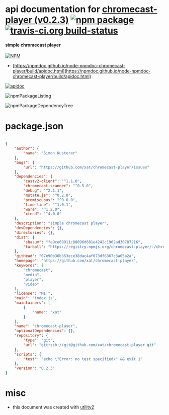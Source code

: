 # api documentation for  [chromecast-player (v0.2.3)](https://github.com/xat/chromecast-player)  [![npm package](https://img.shields.io/npm/v/npmdoc-chromecast-player.svg?style=flat-square)](https://www.npmjs.org/package/npmdoc-chromecast-player) [![travis-ci.org build-status](https://api.travis-ci.org/npmdoc/node-npmdoc-chromecast-player.svg)](https://travis-ci.org/npmdoc/node-npmdoc-chromecast-player)
#### simple chromecast player

[![NPM](https://nodei.co/npm/chromecast-player.png?downloads=true&downloadRank=true&stars=true)](https://www.npmjs.com/package/chromecast-player)

- [https://npmdoc.github.io/node-npmdoc-chromecast-player/build/apidoc.html](https://npmdoc.github.io/node-npmdoc-chromecast-player/build/apidoc.html)

[![apidoc](https://npmdoc.github.io/node-npmdoc-chromecast-player/build/screenCapture.buildCi.browser.%252Ftmp%252Fbuild%252Fapidoc.html.png)](https://npmdoc.github.io/node-npmdoc-chromecast-player/build/apidoc.html)

![npmPackageListing](https://npmdoc.github.io/node-npmdoc-chromecast-player/build/screenCapture.npmPackageListing.svg)

![npmPackageDependencyTree](https://npmdoc.github.io/node-npmdoc-chromecast-player/build/screenCapture.npmPackageDependencyTree.svg)



# package.json

```json

{
    "author": {
        "name": "Simon Kusterer"
    },
    "bugs": {
        "url": "https://github.com/xat/chromecast-player/issues"
    },
    "dependencies": {
        "castv2-client": "^1.1.0",
        "chromecast-scanner": "^0.5.0",
        "debug": "^2.1.1",
        "mutate.js": "^0.2.0",
        "promiscuous": "^0.6.0",
        "time-line": "^1.0.1",
        "ware": "^1.2.0",
        "xtend": "^4.0.0"
    },
    "description": "simple chromecast player",
    "devDependencies": {},
    "directories": {},
    "dist": {
        "shasum": "fe9ce69911c88096d681e4242c1902ad30787216",
        "tarball": "https://registry.npmjs.org/chromecast-player/-/chromecast-player-0.2.3.tgz"
    },
    "gitHead": "07e90b30b353ece38dac4af673df6367c3a05a2a",
    "homepage": "https://github.com/xat/chromecast-player",
    "keywords": [
        "chromecast",
        "media",
        "player",
        "video"
    ],
    "license": "MIT",
    "main": "index.js",
    "maintainers": [
        {
            "name": "xat"
        }
    ],
    "name": "chromecast-player",
    "optionalDependencies": {},
    "repository": {
        "type": "git",
        "url": "git+ssh://git@github.com/xat/chromecast-player.git"
    },
    "scripts": {
        "test": "echo \"Error: no test specified\" && exit 1"
    },
    "version": "0.2.3"
}
```



# misc
- this document was created with [utility2](https://github.com/kaizhu256/node-utility2)
